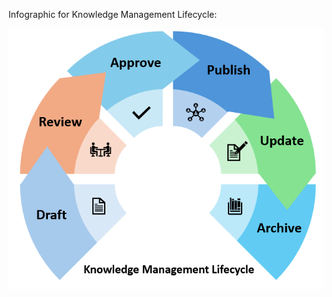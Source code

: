 Infographic for Knowledge Management Lifecycle:

![Knowledge Management Lifecycle](Images/Knowledge_Management_Lifecycle.png)

